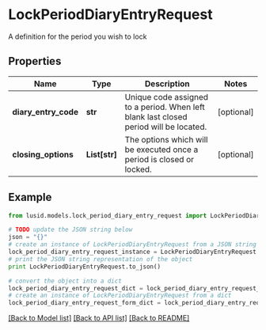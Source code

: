 # LockPeriodDiaryEntryRequest

A definition for the period you wish to lock

## Properties
Name | Type | Description | Notes
------------ | ------------- | ------------- | -------------
**diary_entry_code** | **str** | Unique code assigned to a period. When left blank last closed period will be located. | [optional] 
**closing_options** | **List[str]** | The options which will be executed once a period is closed or locked. | [optional] 

## Example

```python
from lusid.models.lock_period_diary_entry_request import LockPeriodDiaryEntryRequest

# TODO update the JSON string below
json = "{}"
# create an instance of LockPeriodDiaryEntryRequest from a JSON string
lock_period_diary_entry_request_instance = LockPeriodDiaryEntryRequest.from_json(json)
# print the JSON string representation of the object
print LockPeriodDiaryEntryRequest.to_json()

# convert the object into a dict
lock_period_diary_entry_request_dict = lock_period_diary_entry_request_instance.to_dict()
# create an instance of LockPeriodDiaryEntryRequest from a dict
lock_period_diary_entry_request_form_dict = lock_period_diary_entry_request.from_dict(lock_period_diary_entry_request_dict)
```
[[Back to Model list]](../README.md#documentation-for-models) [[Back to API list]](../README.md#documentation-for-api-endpoints) [[Back to README]](../README.md)


